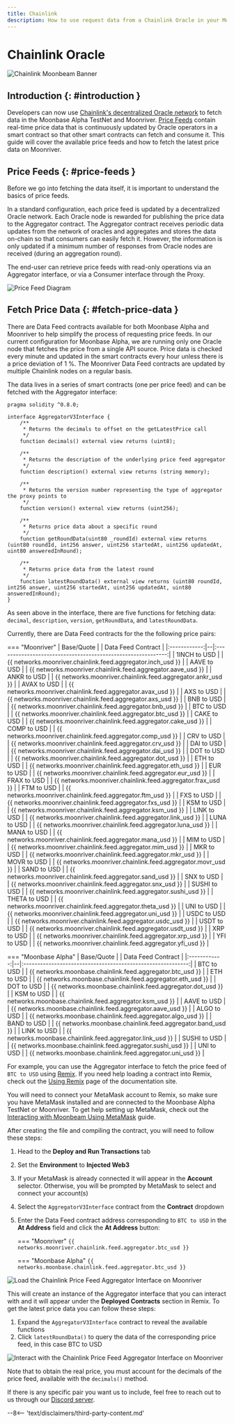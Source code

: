 ```yaml
---
title: Chainlink
description: How to use request data from a Chainlink Oracle in your Moonbeam Ethereum Dapp using smart contracts or Javascript
---
```


# Chainlink Oracle

![Chainlink Moonbeam Banner](/images/builders/integrations/oracles/chainlink/chainlink-banner.png)

## Introduction {: #introduction } 

Developers can now use [Chainlink's decentralized Oracle network](https://chain.link/) to fetch data in the Moonbase Alpha TestNet and Moonriver. [Price Feeds](https://docs.chain.link/docs/architecture-decentralized-model) contain real-time price data that is continuously updated by Oracle operators in a smart contract so that other smart contracts can fetch and consume it. This guide will cover the available price feeds and how to fetch the latest price data on Moonriver. 

## Price Feeds {: #price-feeds } 

Before we go into fetching the data itself, it is important to understand the basics of price feeds.

In a standard configuration, each price feed is updated by a decentralized Oracle network. Each Oracle node is rewarded for publishing the price data to the Aggregator contract. The Aggregator contract receives periodic data updates from the network of oracles and aggregates and stores the data on-chain so that consumers can easily fetch it. However, the information is only updated if a minimum number of responses from Oracle nodes are received (during an aggregation round).

The end-user can retrieve price feeds with read-only operations via an Aggregator interface, or via a Consumer interface through the Proxy.

![Price Feed Diagram](/images/builders/integrations/oracles/chainlink/chainlink-price-feed.png)

## Fetch Price Data {: #fetch-price-data } 

There are Data Feed contracts available for both Moonbase Alpha and Moonriver to help simplify the process of requesting price feeds. In our current configuration for Moonbase Alpha, we are running only one Oracle node that fetches the price from a single API source. Price data is checked every minute and updated in the smart contracts every hour unless there is a price deviation of 1 %. The Moonriver Data Feed contracts are updated by multiple Chainlink nodes on a regular basis.

The data lives in a series of smart contracts (one per price feed) and can be fetched with the Aggregator interface:

```
pragma solidity ^0.8.0;

interface AggregatorV3Interface {
    /**
     * Returns the decimals to offset on the getLatestPrice call
     */
    function decimals() external view returns (uint8);

    /**
     * Returns the description of the underlying price feed aggregator
     */
    function description() external view returns (string memory);

    /**
     * Returns the version number representing the type of aggregator the proxy points to
     */
    function version() external view returns (uint256);

    /**
     * Returns price data about a specific round
     */
    function getRoundData(uint80 _roundId) external view returns (uint80 roundId, int256 answer, uint256 startedAt, uint256 updatedAt, uint80 answeredInRound);

    /**
     * Returns price data from the latest round
     */
    function latestRoundData() external view returns (uint80 roundId, int256 answer, uint256 startedAt, uint256 updatedAt, uint80 answeredInRound);
}
```  

As seen above in the interface, there are five functions for fetching data: `decimal`, `description`, `version`, `getRoundData`, and `latestRoundData`.

Currently, there are Data Feed contracts for the the following price pairs:


=== "Moonriver"
    |  Base/Quote  |  |                      Data Feed Contract                      |
    |:------------:|--|:------------------------------------------------------------:|
    | 1INCH to USD |  | {{ networks.moonriver.chainlink.feed.aggregator.inch_usd }} |
    | AAVE to USD  |  | {{ networks.moonriver.chainlink.feed.aggregator.aave_usd }}  |
    | ANKR to USD  |  | {{ networks.moonriver.chainlink.feed.aggregator.ankr_usd }}  |
    | AVAX to USD  |  | {{ networks.moonriver.chainlink.feed.aggregator.avax_usd }}  |
    |  AXS to USD  |  |  {{ networks.moonriver.chainlink.feed.aggregator.axs_usd }}  |
    |  BNB to USD  |  |  {{ networks.moonriver.chainlink.feed.aggregator.bnb_usd }}  |
    |  BTC to USD  |  |  {{ networks.moonriver.chainlink.feed.aggregator.btc_usd }}  |
    | CAKE to USD  |  | {{ networks.moonriver.chainlink.feed.aggregator.cake_usd }}  |
    | COMP to USD  |  | {{ networks.moonriver.chainlink.feed.aggregator.comp_usd }}  |
    |  CRV to USD  |  |  {{ networks.moonriver.chainlink.feed.aggregator.crv_usd }}  |
    |  DAI to USD  |  |  {{ networks.moonriver.chainlink.feed.aggregator.dai_usd }}  |
    |  DOT to USD  |  |  {{ networks.moonriver.chainlink.feed.aggregator.dot_usd }}  |
    |  ETH to USD  |  |  {{ networks.moonriver.chainlink.feed.aggregator.eth_usd }}  |
    |  EUR to USD  |  |  {{ networks.moonriver.chainlink.feed.aggregator.eur_usd }}  |
    | FRAX to USD  |  | {{ networks.moonriver.chainlink.feed.aggregator.frax_usd }}  |
    |  FTM to USD  |  |  {{ networks.moonriver.chainlink.feed.aggregator.ftm_usd }}  |
    |  FXS to USD  |  |  {{ networks.moonriver.chainlink.feed.aggregator.fxs_usd }}  |
    |  KSM to USD  |  |  {{ networks.moonriver.chainlink.feed.aggregator.ksm_usd }}  |
    | LINK to USD  |  | {{ networks.moonriver.chainlink.feed.aggregator.link_usd }}  |
    | LUNA to USD  |  | {{ networks.moonriver.chainlink.feed.aggregator.luna_usd }}  |
    | MANA to USD  |  | {{ networks.moonriver.chainlink.feed.aggregator.mana_usd }}  |
    |  MIM to USD  |  |  {{ networks.moonriver.chainlink.feed.aggregator.mim_usd }}  |
    |  MKR to USD  |  |  {{ networks.moonriver.chainlink.feed.aggregator.mkr_usd }}  |
    | MOVR to USD  |  | {{ networks.moonriver.chainlink.feed.aggregator.movr_usd }}  |
    | SAND to USD  |  | {{ networks.moonriver.chainlink.feed.aggregator.sand_usd }}  |
    |  SNX to USD  |  |  {{ networks.moonriver.chainlink.feed.aggregator.snx_usd }}  |
    | SUSHI to USD |  | {{ networks.moonriver.chainlink.feed.aggregator.sushi_usd }} |
    | THETA to USD |  | {{ networks.moonriver.chainlink.feed.aggregator.theta_usd }} |
    |  UNI to USD  |  |  {{ networks.moonriver.chainlink.feed.aggregator.uni_usd }}  |
    | USDC to USD  |  | {{ networks.moonriver.chainlink.feed.aggregator.usdc_usd }}  |
    | USDT to USD  |  | {{ networks.moonriver.chainlink.feed.aggregator.usdt_usd }}  |
    |  XRP to USD  |  |  {{ networks.moonriver.chainlink.feed.aggregator.xrp_usd }}  |
    |  YFI to USD  |  |  {{ networks.moonriver.chainlink.feed.aggregator.yfi_usd }}  |

=== "Moonbase Alpha"
    |  Base/Quote  |  |                     Data Feed Contract                      |
    |:------------:|--|:-----------------------------------------------------------:|
    |  BTC to USD  |  |  {{ networks.moonbase.chainlink.feed.aggregator.btc_usd }}  |
    |  ETH to USD  |  |  {{ networks.moonbase.chainlink.feed.aggregator.eth_usd }}  |
    |  DOT to USD  |  |  {{ networks.moonbase.chainlink.feed.aggregator.dot_usd }}  |
    |  KSM to USD  |  |  {{ networks.moonbase.chainlink.feed.aggregator.ksm_usd }}  |
    | AAVE to USD  |  | {{ networks.moonbase.chainlink.feed.aggregator.aave_usd }}  |
    | ALGO to USD  |  | {{ networks.moonbase.chainlink.feed.aggregator.algo_usd }}  |
    | BAND to USD  |  | {{ networks.moonbase.chainlink.feed.aggregator.band_usd }}  |
    | LINK to USD  |  | {{ networks.moonbase.chainlink.feed.aggregator.link_usd }}  |
    | SUSHI to USD |  | {{ networks.moonbase.chainlink.feed.aggregator.sushi_usd }} |
    |  UNI to USD  |  |  {{ networks.moonbase.chainlink.feed.aggregator.uni_usd }}  |

For example, you can use the Aggregator interface to fetch the price feed of `BTC to USD` using [Remix](https://remix.ethereum.org/). If you need help loading a contract into Remix, check out the [Using Remix](/builders/interact/remix/) page of the documentation site.

You will need to connect your MetaMask account to Remix, so make sure you have MetaMask installed and are connected to the Moonbase Alpha TestNet or Moonriver. To get help setting up MetaMask, check out the [Interacting with Moonbeam Using MetaMask](/tokens/connect/metamask/#install-the-metamask-extension) guide.

After creating the file and compiling the contract, you will need to follow these steps:

1. Head to the **Deploy and Run Transactions** tab
2. Set the **Environment** to **Injected Web3**
3. If your MetaMask is already connected it will appear in the **Account** selector. Otherwise, you will be prompted by MetaMask to select and connect your account(s)
4. Select the `AggregatorV3Interface` contract from the **Contract** dropdown
5. Enter the Data Feed contract address corresponding to `BTC to USD` in the **At Address** field and click the **At Address** button:

    === "Moonriver"
        ```
        {{ networks.moonriver.chainlink.feed.aggregator.btc_usd }}
        ```

    === "Moonbase Alpha"
        ```
        {{ networks.moonbase.chainlink.feed.aggregator.btc_usd }}
        ```

![Load the Chainlink Price Feed Aggregator Interface on Moonriver](/images/builders/integrations/oracles/chainlink/chainlink-1.png)

This will create an instance of the Aggregator interface that you can interact with and it will appear under the **Deployed Contracts** section in Remix. To get the latest price data you can follow these steps:

1. Expand the `AggregatorV3Interface` contract to reveal the available functions
2. Click `latestRoundData()` to query the data of the corresponding price feed, in this case BTC to USD

![Interact with the Chainlink Price Feed Aggregator Interface on Moonriver](/images/builders/integrations/oracles/chainlink/chainlink-2.png)

Note that to obtain the real price, you must account for the decimals of the price feed, available with the `decimals()` method.

If there is any specific pair you want us to include, feel free to reach out to us through our [Discord server](https://discord.com/invite/PfpUATX).

--8<-- 'text/disclaimers/third-party-content.md'